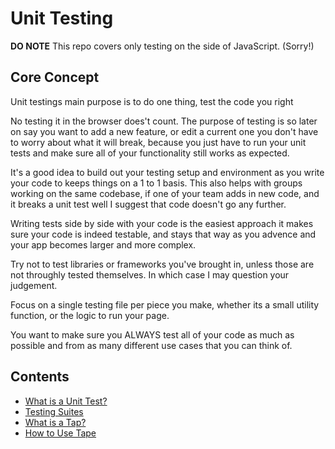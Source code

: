 # Unit Testing

**DO NOTE** This repo covers only testing on the side of JavaScript. (Sorry!)

## Core Concept

Unit testings main purpose is to do one thing, test the code you right

No testing it in the browser does't count. The purpose of testing is so later on say you want to add a new feature, or edit a current one you don't have to worry about what it will break, because you just have to run your unit tests and make sure all of your functionality still works as expected.

It's a good idea to build out your testing setup and environment as you write your code to keeps things on a 1 to 1 basis. This also helps with groups working on the same codebase, if one of your team adds in new code, and it breaks a unit test well I suggest that code doesn't go any further.

Writing tests side by side with your code is the easiest approach it makes sure your code is indeed testable, and stays that way as you advence and your app becomes larger and more complex.

Try not to test libraries or frameworks you've brought in, unless those are not throughly tested themselves. In which case I may question your judgement.

Focus on a single testing file per piece you make, whether its a small utility function, or the logic to run your page. 

You want to make sure you ALWAYS test all of your code as much as possible and from as many different use cases that you can think of.


## Contents

- [What is a Unit Test?](https://github.com/dhershman1/learnyoutesting/blob/master/what-is-a-unit-test)
- [Testing Suites](https://github.com/dhershman1/learnyoutesting/blob/master/testing-suites)
- [What is a Tap?](https://github.com/dhershman1/learnyoutesting/blob/master/tap)
- [How to Use Tape](https://github.com/dhershman1/learnyoutesting/blob/master/tape)
